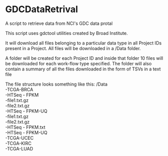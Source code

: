 # GDCDataRetrival
A script to retrieve data from NCI's GDC data protal

This script uses gdctool utilities created by Broad Institute.

It will download all files belonging to a particular data type in all Project IDs present in a Project.
All files will be downloaded in a /Data folder.

A folder will be created for each Project ID and inside that folder 10 files will be downloaded for each
work-flow type specified. The folder will also contain a summary of all the files downloaded in the form
of TSVs in a text file

The file structure looks something like this:
/Data  
  -TCGA-BRCA  
    -HTSeq - FPKM  
      -file1.txt.gz  
      -file2.txt.gz  
    -HTSeq - FPKM-UQ  
      -file1.txt.gz  
      -file2.txt.gz  
    -HTSeq - FPKM.txt  
    -HTSeq - FPKM-UQ  
  -TCGA-UCEC  
  -TCGA-KIRC  
  -TCGA-LUAD  
